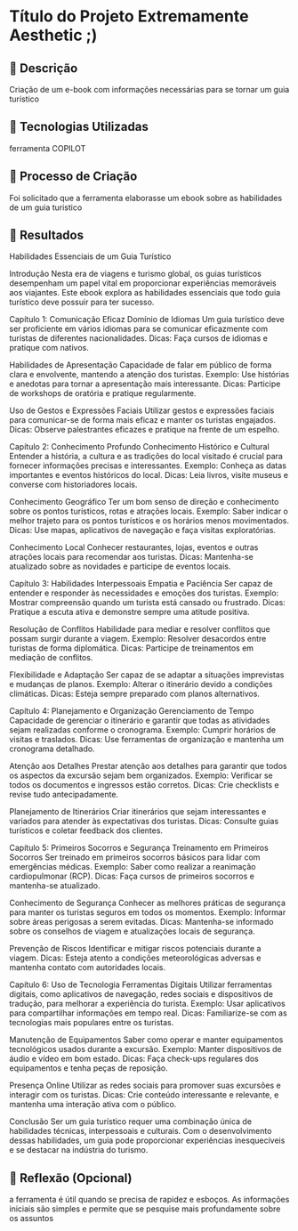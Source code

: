 # Título do Projeto Extremamente Aesthetic ;)

## 📒 Descrição

Criação de um e-book com informações necessárias para se tornar um guia turístico

## 🤖 Tecnologias Utilizadas
ferramenta COPILOT

## 🧐 Processo de Criação

Foi solicitado que a ferramenta elaborasse um ebook sobre as habilidades de um guia turistico

## 🚀 Resultados
 Habilidades Essenciais de um Guia Turístico

Introdução
Nesta era de viagens e turismo global, os guias turísticos desempenham um papel vital em proporcionar experiências memoráveis aos viajantes. Este ebook explora as habilidades essenciais que todo guia turístico deve possuir para ter sucesso.

Capítulo 1: Comunicação Eficaz
Domínio de Idiomas
Um guia turístico deve ser proficiente em vários idiomas para se comunicar eficazmente com turistas de diferentes nacionalidades. Dicas: Faça cursos de idiomas e pratique com nativos.

Habilidades de Apresentação
Capacidade de falar em público de forma clara e envolvente, mantendo a atenção dos turistas. Exemplo: Use histórias e anedotas para tornar a apresentação mais interessante. Dicas: Participe de workshops de oratória e pratique regularmente.

Uso de Gestos e Expressões Faciais
Utilizar gestos e expressões faciais para comunicar-se de forma mais eficaz e manter os turistas engajados. Dicas: Observe palestrantes eficazes e pratique na frente de um espelho.

Capítulo 2: Conhecimento Profundo
Conhecimento Histórico e Cultural
Entender a história, a cultura e as tradições do local visitado é crucial para fornecer informações precisas e interessantes. Exemplo: Conheça as datas importantes e eventos históricos do local. Dicas: Leia livros, visite museus e converse com historiadores locais.

Conhecimento Geográfico
Ter um bom senso de direção e conhecimento sobre os pontos turísticos, rotas e atrações locais. Exemplo: Saber indicar o melhor trajeto para os pontos turísticos e os horários menos movimentados. Dicas: Use mapas, aplicativos de navegação e faça visitas exploratórias.

Conhecimento Local
Conhecer restaurantes, lojas, eventos e outras atrações locais para recomendar aos turistas. Dicas: Mantenha-se atualizado sobre as novidades e participe de eventos locais.

Capítulo 3: Habilidades Interpessoais
Empatia e Paciência
Ser capaz de entender e responder às necessidades e emoções dos turistas. Exemplo: Mostrar compreensão quando um turista está cansado ou frustrado. Dicas: Pratique a escuta ativa e demonstre sempre uma atitude positiva.

Resolução de Conflitos
Habilidade para mediar e resolver conflitos que possam surgir durante a viagem. Exemplo: Resolver desacordos entre turistas de forma diplomática. Dicas: Participe de treinamentos em mediação de conflitos.

Flexibilidade e Adaptação
Ser capaz de se adaptar a situações imprevistas e mudanças de planos. Exemplo: Alterar o itinerário devido a condições climáticas. Dicas: Esteja sempre preparado com planos alternativos.

Capítulo 4: Planejamento e Organização
Gerenciamento de Tempo
Capacidade de gerenciar o itinerário e garantir que todas as atividades sejam realizadas conforme o cronograma. Exemplo: Cumprir horários de visitas e traslados. Dicas: Use ferramentas de organização e mantenha um cronograma detalhado.

Atenção aos Detalhes
Prestar atenção aos detalhes para garantir que todos os aspectos da excursão sejam bem organizados. Exemplo: Verificar se todos os documentos e ingressos estão corretos. Dicas: Crie checklists e revise tudo antecipadamente.

Planejamento de Itinerários
Criar itinerários que sejam interessantes e variados para atender às expectativas dos turistas. Dicas: Consulte guias turísticos e coletar feedback dos clientes.

Capítulo 5: Primeiros Socorros e Segurança
Treinamento em Primeiros Socorros
Ser treinado em primeiros socorros básicos para lidar com emergências médicas. Exemplo: Saber como realizar a reanimação cardiopulmonar (RCP). Dicas: Faça cursos de primeiros socorros e mantenha-se atualizado.

Conhecimento de Segurança
Conhecer as melhores práticas de segurança para manter os turistas seguros em todos os momentos. Exemplo: Informar sobre áreas perigosas a serem evitadas. Dicas: Mantenha-se informado sobre os conselhos de viagem e atualizações locais de segurança.

Prevenção de Riscos
Identificar e mitigar riscos potenciais durante a viagem. Dicas: Esteja atento a condições meteorológicas adversas e mantenha contato com autoridades locais.

Capítulo 6: Uso de Tecnologia
Ferramentas Digitais
Utilizar ferramentas digitais, como aplicativos de navegação, redes sociais e dispositivos de tradução, para melhorar a experiência do turista. Exemplo: Usar aplicativos para compartilhar informações em tempo real. Dicas: Familiarize-se com as tecnologias mais populares entre os turistas.

Manutenção de Equipamentos
Saber como operar e manter equipamentos tecnológicos usados durante a excursão. Exemplo: Manter dispositivos de áudio e vídeo em bom estado. Dicas: Faça check-ups regulares dos equipamentos e tenha peças de reposição.

Presença Online
Utilizar as redes sociais para promover suas excursões e interagir com os turistas. Dicas: Crie conteúdo interessante e relevante, e mantenha uma interação ativa com o público.

Conclusão
Ser um guia turístico requer uma combinação única de habilidades técnicas, interpessoais e culturais. Com o desenvolvimento dessas habilidades, um guia pode proporcionar experiências inesquecíveis e se destacar na indústria do turismo.

## 💭 Reflexão (Opcional)

 a ferramenta é útil quando se precisa de rapidez e esboços. As informações iniciais são simples e permite que se pesquise mais profundamente sobre os assuntos
